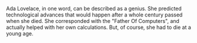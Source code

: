 Ada Lovelace, in one word, can be described as a genius. She predicted technological advances that would happen after a whole century passed when she died. She corresponded with the "Father Of Computers", and actually helped with her own calculations. But, of course, she had to die at a young age. 
